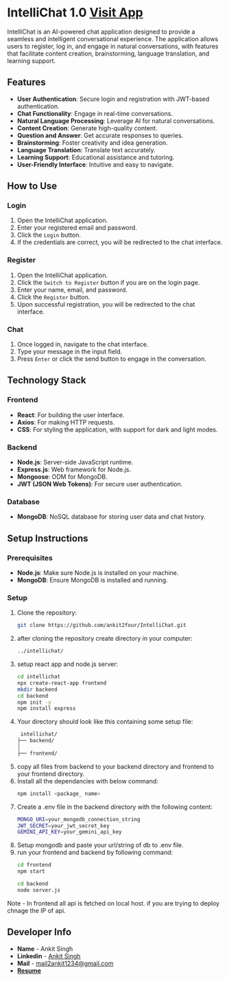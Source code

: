 # IntelliChat 1.0 [Visit App](https://intelli-chat-1-0-68aw.vercel.app/login)

IntelliChat is an AI-powered chat application designed to provide a seamless and intelligent conversational experience. The application allows users to register, log in, and engage in natural conversations, with features that facilitate content creation, brainstorming, language translation, and learning support.

## Features

- **User Authentication**: Secure login and registration with JWT-based authentication.
- **Chat Functionality**: Engage in real-time conversations.
- **Natural Language Processing**: Leverage AI for natural conversations.
- **Content Creation**: Generate high-quality content.
- **Question and Answer**: Get accurate responses to queries.
- **Brainstorming**: Foster creativity and idea generation.
- **Language Translation**: Translate text accurately.
- **Learning Support**: Educational assistance and tutoring.
- **User-Friendly Interface**: Intuitive and easy to navigate.

## How to Use

### Login
1. Open the IntelliChat application.
2. Enter your registered email and password.
3. Click the `Login` button.
4. If the credentials are correct, you will be redirected to the chat interface.

### Register
1. Open the IntelliChat application.
2. Click the `Switch to Register` button if you are on the login page.
3. Enter your name, email, and password.
4. Click the `Register` button.
5. Upon successful registration, you will be redirected to the chat interface.

### Chat
1. Once logged in, navigate to the chat interface.
2. Type your message in the input field.
3. Press `Enter` or click the send button to engage in the conversation.

## Technology Stack

### Frontend
- **React**: For building the user interface.
- **Axios**: For making HTTP requests.
- **CSS**: For styling the application, with support for dark and light modes.

### Backend
- **Node.js**: Server-side JavaScript runtime.
- **Express.js**: Web framework for Node.js.
- **Mongoose**: ODM for MongoDB.
- **JWT (JSON Web Tokens)**: For secure user authentication.

### Database
- **MongoDB**: NoSQL database for storing user data and chat history.

## Setup Instructions

### Prerequisites
- **Node.js**: Make sure Node.js is installed on your machine.
- **MongoDB**: Ensure MongoDB is installed and running.

###  Setup
1. Clone the repository:
   ```bash
   git clone https://github.com/ankit2four/IntelliChat.git
   ```
2. after cloning the repository create directory in your computer:
   ```bash
   ../intellichat/
   ```
3. setup react app and node.js server:
   ```bash
   cd intellichat
   npx create-react-app frontend
   mkdir backend
   cd backend
   npm init -y
   npm install express
   ```
4. Your directory should look like this containing some setup file:
   ```bash
    intellichat/
   ├── backend/
   │
   ├── frontend/
   
5. copy all files from backend to your backend directory and frontend to your frontend directory.
6. Install all the dependancies with below command:
   ```bash
   npm install <package_ name>
   ```
7. Create a .env file in the backend directory with the following content:
   ```bash
   MONGO_URI=your_mongodb_connection_string
   JWT_SECRET=your_jwt_secret_key
   GEMINI_API_KEY=your_gemini_api_key
   ```
8. Setup mongodb and paste your url/string of db to .env file.
9. run your frontend and backend by following command:
   ```bash
   cd frontend
   npm start
   ```
   ```bash
   cd backend
   node server.js
   ```
Note - In frontend all api is fetched on local host. if you are trying to deploy chnage the IP of api.
## Developer Info
  - **Name** - Ankit Singh
  - **Linkedin** - [Ankit Singh](https://www.linkedin.com/in/ankit-singh-638733243/)
  - **Mail** - mail2ankit1234@gmail.com
  - [**Resume**](https://github.com/ankit2four/IntelliChat/blob/main/frontend/src/cvAnkit1.pdf)
   
